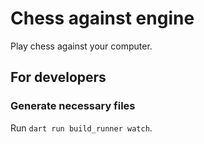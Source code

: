 # Chess against engine

Play chess against your computer.

## For developers

### Generate necessary files

Run `dart run build_runner watch`.